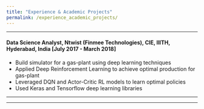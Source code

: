 ```yaml
---
title: "Experience & Academic Projects"
permalink: /experience_academic_projects/
---
```


---
#### Data Science Analyst, Ntwist (Finmee Technologies), CIE, IIITH, Hyderabad, India [July 2017 - March 2018]
* Build simulator for a gas-plant using deep learning techniques  
* Applied Deep Reinforcement Learning to achieve optimal production for gas-plant  
* Leveraged DQN and Actor-Critic RL models to learn optimal policies  
* Used Keras and Tensorflow deep learning libraries  
---
***
